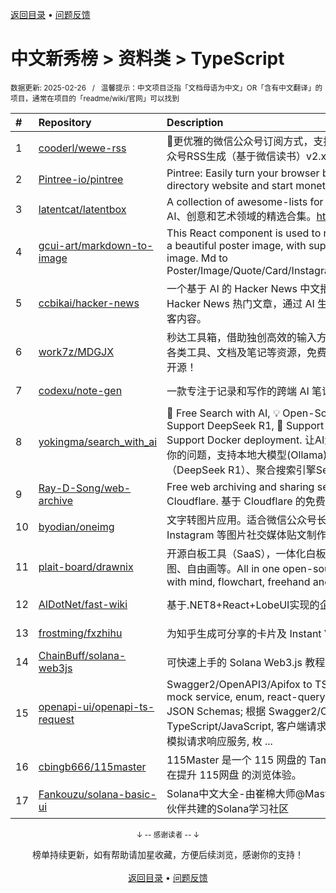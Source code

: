 <a href="https://gitee.com/GrowingGit/GitHub-Chinese-Top-Charts#github中文排行榜">返回目录</a> • <a href="/content/docs/feedback.md">问题反馈</a>

# 中文新秀榜 > 资料类 > TypeScript
<sub>数据更新: 2025-02-26&nbsp;&nbsp;&nbsp;/&nbsp;&nbsp;&nbsp;温馨提示：中文项目泛指「文档母语为中文」OR「含有中文翻译」的项目，通常在项目的「readme/wiki/官网」可以找到</sub>

|#|Repository|Description|Stars|Updated|Created|
|:-|:-|:-|:-|:-|:-|
|1|[cooderl/wewe-rss](https://github.com/cooderl/wewe-rss)|🤗更优雅的微信公众号订阅方式，支持私有化部署、微信公众号RSS生成（基于微信读书）v2.x|6256|2024-12-15|2024-02-27|
|2|[Pintree-io/pintree](https://github.com/Pintree-io/pintree)|Pintree: Easily turn your browser bookmarks into a directory website and start monetizing in minutes.|2064|2025-01-06|2024-06-16|
|3|[latentcat/latentbox](https://github.com/latentcat/latentbox)|A collection of awesome-lists for AI, creativity and art. AI、创意和艺术领域的精选合集。https://latentbox.com|1536|2025-02-17|2024-04-05|
|4|[gcui-art/markdown-to-image](https://github.com/gcui-art/markdown-to-image)|This React component is used to render Markdown into a beautiful poster image, with support for copying as an image. Md to Poster/Image/Quote/Card/Instagram/Twitter/Facebook...|1199|2024-12-19|2024-04-22|
|5|[ccbikai/hacker-news](https://github.com/ccbikai/hacker-news)|一个基于 AI 的 Hacker News 中文播客项目，每天自动抓取 Hacker News 热门文章，通过 AI 生成中文总结并转换为播客内容。|938|2025-02-23|2025-02-15|
|6|[work7z/MDGJX](https://github.com/work7z/MDGJX)|秒达工具箱，借助独创高效的输入方式，让您可以快速呼出各类工具、文档及笔记等资源，免费安全无广告，现已完全开源！|826|2025-02-03|2024-05-10|
|7|[codexu/note-gen](https://github.com/codexu/note-gen)|一款专注于记录和写作的跨端 AI 笔记|788|2025-02-25|2024-08-06|
|8|[yokingma/search_with_ai](https://github.com/yokingma/search_with_ai)|🤖 Free Search with AI, 💡 Open-Source Perplexity,  🧠 Support DeepSeek R1, 📍 Support Ollama/SearXNG, Support Docker deployment.  让AI大模型和搜索引擎回答你的问题，支持本地大模型(Ollama)、支持深度思考模型（DeepSeek R1）、聚合搜索引擎SearXNG，支持D ...|771|2025-02-19|2024-03-08|
|9|[Ray-D-Song/web-archive](https://github.com/Ray-D-Song/web-archive)|Free web archiving and sharing service based on Cloudflare. 基于 Cloudflare 的免费网页归档和分享工具。|758|2025-02-24|2024-10-22|
|10|[byodian/oneimg](https://github.com/byodian/oneimg)|文字转图片应用。适合微信公众号长图推文以及小红书、Instagram 等图片社交媒体贴文制作|686|2025-02-22|2024-08-18|
|11|[plait-board/drawnix](https://github.com/plait-board/drawnix)|开源白板工具（SaaS），一体化白板，包含思维导图、流程图、自由画等。All in one open-source whiteboard tool with mind, flowchart, freehand and etc.|487|2025-02-12|2024-06-04|
|12|[AIDotNet/fast-wiki](https://github.com/AIDotNet/fast-wiki)|基于.NET8+React+LobeUI实现的企业级智能客服知识库|434|2025-01-27|2024-02-27|
|13|[frostming/fxzhihu](https://github.com/frostming/fxzhihu)|为知乎生成可分享的卡片及 Instant View|390|2025-02-14|2024-09-25|
|14|[ChainBuff/solana-web3js](https://github.com/ChainBuff/solana-web3js)|可快速上手的 Solana Web3.js 教程|314|2025-01-25|2024-10-19|
|15|[openapi-ui/openapi-ts-request](https://github.com/openapi-ui/openapi-ts-request)|Swagger2/OpenAPI3/Apifox to TS/JS, request client, mock service, enum, react-query, type field label, JSON Schemas;  根据 Swagger2/OpenAPI3/Apifox 生成 TypeScript/JavaScript, 客户端请求函数(支持任意客户端), 模拟请求响应服务, 枚 ...|274|2025-02-25|2024-07-01|
|16|[cbingb666/115master](https://github.com/cbingb666/115master)|115Master 是一个 115 网盘的 Tampermonkey 脚本，旨在提升 115网盘 的浏览体验。|272|2025-02-24|2025-01-24|
|17|[Fankouzu/solana-basic-ui](https://github.com/Fankouzu/solana-basic-ui)|Solana中文大全-由崔棉大师@MasterCui和捕鲸船社区小伙伴共建的Solana学习社区|252|2024-12-11|2024-05-16|

<div align="center">
    <p><sub>↓ -- 感谢读者 -- ↓</sub></p>
    榜单持续更新，如有帮助请加星收藏，方便后续浏览，感谢你的支持！
</div>

<br/>

<div align="center"><a href="https://gitee.com/GrowingGit/GitHub-Chinese-Top-Charts#github中文排行榜">返回目录</a> • <a href="/content/docs/feedback.md">问题反馈</a></div>
